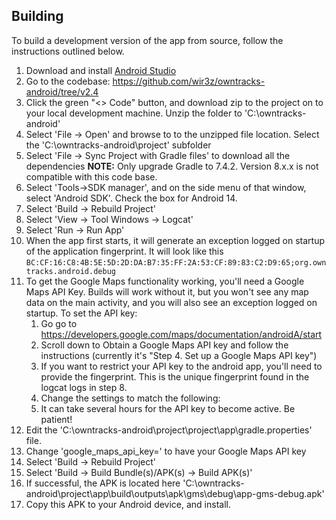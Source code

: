 ## Building
To build a development version of the app from source, follow the instructions outlined below.

1. Download and install [Android Studio](http://developer.android.com/sdk/index.html)
2. Go to the codebase:  https://github.com/wir3z/owntracks-android/tree/v2.4
3. Click the green "<> Code" button, and download zip to the project on to your local development machine.  Unzip the folder to 'C:\owntracks-android'
4. Select 'File -> Open' and browse to to the unzipped file location.  Select the 'C:\owntracks-android\project' subfolder
5. Select 'File -> Sync Project with Gradle files' to download all the dependencies
    **NOTE:** Only upgrade Gradle to 7.4.2.  Version 8.x.x is not compatible with this code base.
6. Select 'Tools->SDK manager', and on the side menu of that window, select 'Android SDK'. Check the box for Android 14.
7. Select 'Build -> Rebuild Project'
8. Select 'View -> Tool Windows -> Logcat'
9. Select 'Run -> Run App'
10. When the app first starts, it will generate an exception logged on startup of the application fingerprint.  It will look like this ```BC:CF:16:C8:4B:5E:5D:2D:DA:B7:35:FF:2A:53:CF:89:83:C2:D9:65;org.owntracks.android.debug```
11. To get the Google Maps functionality working, you'll need a Google Maps API Key. Builds will work without it, but you won't see any map data on the main activity, and you will also see an exception logged on startup. To set the API key:
	1. Go go to https://developers.google.com/maps/documentation/androidA/start
	2. Scroll down to Obtain a Google Maps API key and follow the instructions (currently it's "Step 4. Set up a Google Maps API key")
    3. If you want to restrict your API key to the android app, you'll need to provide the fingerprint. This is the unique fingerprint found in the logcat logs in step 8.
    4. Change the settings to match the following:
    5. It can take several hours for the API key to become active.  Be patient!
12. Edit the 'C:\owntracks-android\project\project\app\gradle.properties' file.
13. Change 'google_maps_api_key=' to have your Google Maps API key
14. Select 'Build -> Rebuild Project'
15. Select 'Build -> Build Bundle(s)/APK(s) -> Build APK(s)'
16. If successful, the APK is located here 'C:\owntracks-android\project\app\build\outputs\apk\gms\debug\app-gms-debug.apk'
17. Copy this APK to your Android device, and install.
